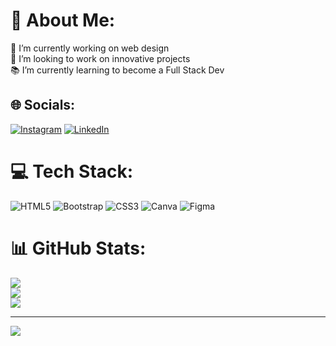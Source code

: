 # 💫 About Me:
🔭 I’m currently working on web design<br>🤝 I’m looking to work on innovative projects<br>📚 I’m currently learning to become a Full Stack Dev


## 🌐 Socials:
[![Instagram](https://img.shields.io/badge/Instagram-%23E4405F.svg?logo=Instagram&logoColor=white)](https://instagram.com/lautarofaraldo) [![LinkedIn](https://img.shields.io/badge/LinkedIn-%230077B5.svg?logo=linkedin&logoColor=white)](https://linkedin.com/in/lautarofaraldo) 

# 💻 Tech Stack:
![HTML5](https://img.shields.io/badge/html5-%23E34F26.svg?style=for-the-badge&logo=html5&logoColor=white) ![Bootstrap](https://img.shields.io/badge/bootstrap-%23563D7C.svg?style=for-the-badge&logo=bootstrap&logoColor=white) ![CSS3](https://img.shields.io/badge/css3-%231572B6.svg?style=for-the-badge&logo=css3&logoColor=white) ![Canva](https://img.shields.io/badge/Canva-%2300C4CC.svg?style=for-the-badge&logo=Canva&logoColor=white) 	![Figma](https://img.shields.io/badge/figma-%23F24E1E.svg?style=for-the-badge&logo=figma&logoColor=white)
# 📊 GitHub Stats:
![](https://github-readme-stats.vercel.app/api?username=lautarofaraldo&theme=dark&hide_border=false&include_all_commits=false&count_private=false)<br/>
![](https://github-readme-streak-stats.herokuapp.com/?user=lautarofaraldo&theme=dark&hide_border=false)<br/>
![](https://github-readme-stats.vercel.app/api/top-langs/?username=lautarofaraldo&theme=dark&hide_border=false&include_all_commits=false&count_private=false&layout=compact)

---
[![](https://visitcount.itsvg.in/api?id=lautarofaraldo&icon=0&color=0)](https://visitcount.itsvg.in)

<!-- Proudly created with GPRM ( https://gprm.itsvg.in ) -->
